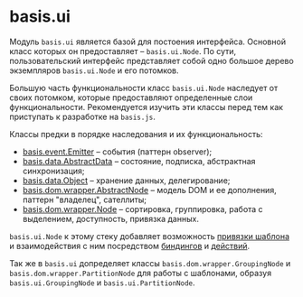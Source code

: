 # basis.ui

Модуль `basis.ui` является базой для постоения интерфейса. Основной класс которых он предоставляет – `basis.ui.Node`. По сути, пользовательский интерфейс представляет собой одно большое дерево экземпляров `basis.ui.Node` и его потомков.

Большую часть функциональности класс `basis.ui.Node` наследует от своих потомком, которые предоставляют определенные слои функциональности. Рекомендуется изучить эти классы перед тем как приступать к разработке на `basis.js`.

Классы предки в порядке наследования и их функциональность:

  * [basis.event.Emitter](basis.event.md) – события (паттерн observer);
  * [basis.data.AbstractData](basis.data.md) – состояние, подписка, абстрактная синхронизация;
  * [basis.data.Object](basis.data.Object.md) – хранение данных, делегирование;
  * [basis.dom.wrapper.AbstractNode](basis.dom.wrapper.md) – модель DOM и ее дополнения, паттерн "владелец", сателлиты;
  * [basis.dom.wrapper.Node](basis.dom.wrapper.md) – сортировка, группировка, работа с выделением, доступность, привязка данных.

`basis.ui.Node` к этому стеку добавляет возможность [привязки шаблона](basis.ui_template.md) и взаимодействия с ним посредством [биндингов](basis.ui_bindings.md) и [действий](basis.ui_actions.md).

Так же в `basis.ui` допределяет классы `basis.dom.wrapper.GroupingNode` и `basis.dom.wrapper.PartitionNode` для работы с шаблонами, образуя `basis.ui.GroupingNode` и `basis.ui.PartitionNode`.
